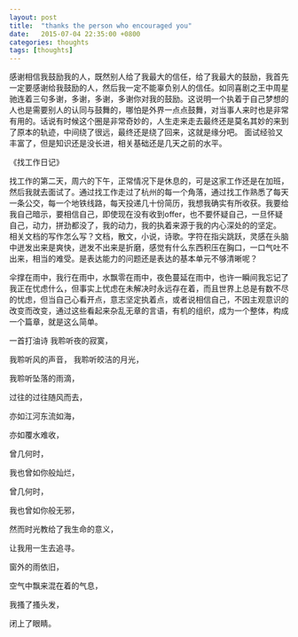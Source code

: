 ```yaml
---
layout: post
title:  "thanks the person who encouraged you"
date:   2015-07-04 22:35:00 +0800
categories: thoughts
tags: [thoughts]
---
```


感谢相信我鼓励我的人，既然别人给了我最大的信任，给了我最大的鼓励，我首先一定要感谢给我鼓励的人，然后我一定不能辜负别人的信任。如同喜剧之王中周星驰连着三句多谢，多谢，多谢，多谢你对我的鼓励。这说明一个执着于自己梦想的人也是需要别人的认同与鼓舞的，哪怕是外界一点点鼓舞，对当事人来时也是非常有用的。话说有时候这个圈是非常奇妙的，人生走来走去最终还是莫名其妙的来到了原本的轨迹，中间绕了很远，最终还是绕了回来，这就是缘分吧。
面试经验又丰富了，但是知识还是没长进，相关基础还是几天之前的水平。

《找工作日记》

找工作的第二天，周六的下午，正常情况下是休息的，可是这家工作还是在加班，然后我就去面试了。通过找工作走过了杭州的每一个角落，通过找工作熟悉了每天一条公交，每一个地铁线路，每天投递几十份简历，我想我确实有所收获。我要给我自己暗示，要相信自己，即使现在没有收到offer，也不要怀疑自己，一旦怀疑自己，动力，拼劲都没了，我的动力，我的执着来源于我的内心深处的的坚定。
相关文档的写作怎么写？文档，散文，小说，诗歌。字符在指尖跳跃，灵感在头脑中迸发出来是爽快，迸发不出来是折磨，感觉有什么东西积压在胸口，一口气吐不出来，相当的难受。是表达能力的问题还是表达的基本单元不够清晰呢？

伞撑在雨中，我行在雨中，水飘零在雨中，夜色蔓延在雨中，也许一瞬间我忘记了我正在忧虑什么，但事实上忧虑在未解决时永远存在着，而且世界上总是有数不尽的忧虑，但当自己心看开点，意志坚定执着点，或者说相信自己，不因主观意识的改变而改变，通过这些看起来杂乱无章的言语，有机的组织，成为一个整体，构成一个篇章，就是这么简单。

一首打油诗
我聆听夜的寂寞，

我聆听风的声音，
我聆听皎洁的月光，

我聆听坠落的雨滴，

过往的过往随风而去，

亦如江河东流如海，

亦如覆水难收，

曾几何时，

我也曾如你般灿烂，

曾几何时，

我也曾如你般无邪，

然而时光教给了我生命的意义，

让我用一生去追寻。

窗外的雨依旧，

空气中飘来混在着的气息，

我搔了搔头发，

闭上了眼睛。
